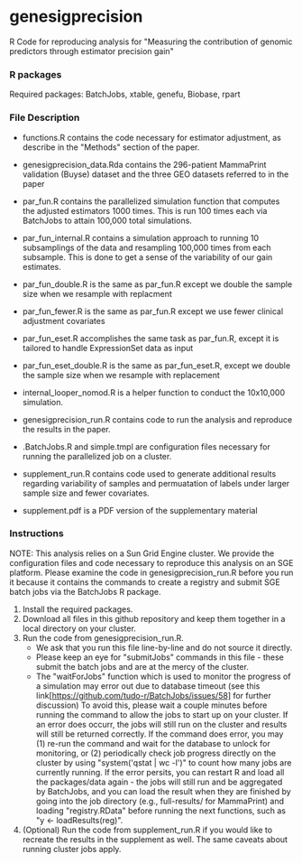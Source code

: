 # genesigprecision
R Code for reproducing analysis for "Measuring the contribution of genomic predictors through estimator precision gain"

### R packages
Required packages:
BatchJobs, xtable, genefu, Biobase, rpart

### File Description
* functions.R contains the code necessary for estimator adjustment, as describe in the "Methods" section of the paper.
* genesigprecision_data.Rda contains the 296-patient MammaPrint validation (Buyse) dataset and the three GEO datasets referred to in the paper
* par_fun.R contains the parallelized simulation function that computes the adjusted estimators 1000 times. This is run 100 times each via BatchJobs to attain 100,000 total simulations.
* par_fun_internal.R contains a simulation approach to running 10 subsamplings of the data and resampling 100,000 times from each subsample. This is done to get a sense of the variability of our gain estimates.
* par_fun_double.R is the same as par_fun.R except we double the sample size when we resample with replacment
* par_fun_fewer.R is the same as par_fun.R except we use fewer clinical adjustment covariates
* par_fun_eset.R accomplishes the same task as par_fun.R, except it is tailored to handle ExpressionSet data as input
* par_fun_eset_double.R is the same as par_fun_eset.R, except we double the sample size when we resample with replacement
* internal_looper_nomod.R is a helper function to conduct the 10x10,000 simulation.
* genesigprecision_run.R contains code to run the analysis and reproduce the results in the paper.
* .BatchJobs.R and simple.tmpl are configuration files necessary for running the parallelized job on a cluster.

* supplement_run.R contains code used to generate additional results regarding variability of samples and permuatation of labels under larger sample size and fewer covariates.
* supplement.pdf is a PDF version of the supplementary material

### Instructions

NOTE: This analysis relies on a Sun Grid Engine cluster. We provide the configuration files and code necessary to reproduce this analysis
on an SGE platform. Please examine the code in genesigprecision_run.R before you run it because it contains the commands to create a registry
and submit SGE batch jobs via the BatchJobs R package.

1. Install the required packages.
2. Download all files in this github repository and keep them together in a local directory on your cluster.
3. Run the code from genesigprecision_run.R.
	* We ask that you run this file line-by-line and do not source it directly.
	* Please keep an eye for "submitJobs" commands in this file - these submit the batch jobs and are at the mercy of the cluster.
	* The "waitForJobs" function which is used to monitor the progress of a simulation may error out due to database timeout (see this link[https://github.com/tudo-r/BatchJobs/issues/58] for further discussion)
	  To avoid this, please wait a couple minutes before running the command to allow the jobs to start up on your cluster. If an error does occurr,
	  the jobs will still run on the cluster and results will still be returned correctly. If the command does error, you may (1) re-run the command and wait
	  for the database to unlock for monitoring, or (2) periodically check job progress directly on the cluster by using "system('qstat | wc -l')"
	  to count how many jobs are currently running. If the error persits, you can restart R and load all the packages/data again - the jobs will still
	  run and be aggregated by BatchJobs, and you can load the result when they are finished by going into the job directory (e.g., full-results/ for
	  MammaPrint) and loading "registry.RData" before running the next functions, such as "y <- loadResults(reg)".
4. (Optional) Run the code from supplement_run.R if you would like to recreate the results in the supplement as well. The same caveats about running cluster jobs apply.